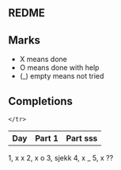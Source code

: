 ## REDME

## Marks

- X means done
- O means done with help
- (\_) empty means not tried

## Completions

<table>
	<tr>
		<th>Day</th>
		<th>Part 1</th>
		<th>Part sss</th>
	</tr>
	<tr>
		
	</tr>
</table>

1, x x
2, x o
3, sjekk
4, x \_
5, x ??
